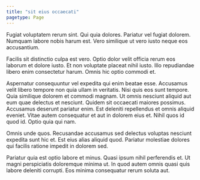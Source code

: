 ```yaml
---
title: "sit eius occaecati"
pagetype: Page
---
```

Fugiat voluptatem rerum sint. Qui quia dolores. Pariatur vel fugiat dolorem. Numquam labore nobis harum est. Vero similique ut vero iusto neque eos accusantium.

Facilis sit distinctio culpa est vero. Optio dolor velit officia rerum eos laborum et dolore iusto. Et non voluptate placeat nihil iusto. Illo repudiandae libero enim consectetur harum. Omnis hic optio commodi et.

Aspernatur consequuntur vel expedita qui enim beatae esse. Accusamus velit libero tempore non quia ullam in veritatis. Nisi quis eos sunt tempore. Quia similique dolorem et commodi magnam. Ut omnis nesciunt aliquid aut eum quae delectus et nesciunt.
Quidem sit occaecati maiores possimus. Accusamus deserunt pariatur enim. Est deleniti repellendus et omnis aliquid eveniet. Vitae autem consequatur et aut in dolorem eius et. Nihil quos id quod id. Optio quia qui nam.

Omnis unde quos. Recusandae accusamus sed delectus voluptas nesciunt expedita sunt hic et. Est eius alias aliquid quod. Pariatur molestiae dolores qui facilis ratione impedit in dolorem sed.

Pariatur quia est optio labore et minus. Quasi ipsum nihil perferendis et. Ut magni perspiciatis doloremque minima ut. In quod autem omnis quasi quis labore deleniti corrupti. Eos minima consequatur rerum soluta aut.
